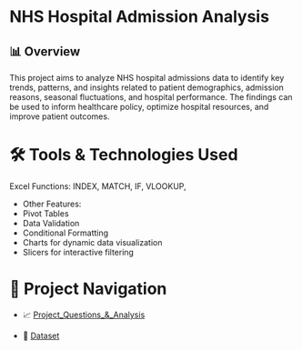 # NHS Hospital Admission Analysis
## 📊 Overview

This project aims to analyze NHS hospital admissions data to identify key trends, patterns, and insights related to patient demographics, admission reasons, seasonal fluctuations, and hospital performance. The findings can be used to inform healthcare policy, optimize hospital resources, and improve patient outcomes.

# 🛠 Tools & Technologies Used
Excel Functions: INDEX, MATCH, IF, VLOOKUP,
- Other Features:
- Pivot Tables
- Data Validation
- Conditional Formatting
- Charts for dynamic data visualization
- Slicers for interactive filtering

# 🧭 Project Navigation

- 📈 [Project_Questions_&_Analysis](Assets/final_project/project_analysis.md)

- 📁  [Dataset](Assets/Dataset/Healthcare_Admissions_Dataset_1.xlsx)
